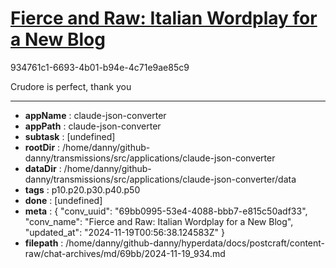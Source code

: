 # [Fierce and Raw: Italian Wordplay for a New Blog](https://claude.ai/chat/69bb0995-53e4-4088-bbb7-e815c50adf33)

934761c1-6693-4b01-b94e-4c71e9ae85c9

Crudore is perfect, thank you

---

* **appName** : claude-json-converter
* **appPath** : claude-json-converter
* **subtask** : [undefined]
* **rootDir** : /home/danny/github-danny/transmissions/src/applications/claude-json-converter
* **dataDir** : /home/danny/github-danny/transmissions/src/applications/claude-json-converter/data
* **tags** : p10.p20.p30.p40.p50
* **done** : [undefined]
* **meta** : {
  "conv_uuid": "69bb0995-53e4-4088-bbb7-e815c50adf33",
  "conv_name": "Fierce and Raw: Italian Wordplay for a New Blog",
  "updated_at": "2024-11-19T00:56:38.124583Z"
}
* **filepath** : /home/danny/github-danny/hyperdata/docs/postcraft/content-raw/chat-archives/md/69bb/2024-11-19_934.md